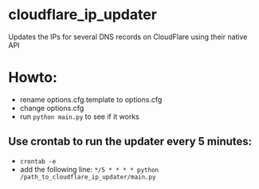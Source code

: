# cloudflare_ip_updater

Updates the IPs for several DNS records on CloudFlare using their native API

# Howto:
* rename options.cfg.template to options.cfg
* change options.cfg
* run ``python main.py`` to see if it works

## Use crontab to run the updater every 5 minutes:
* ``crontab -e``
* add the following line: ``*/5 * * * * python /path_to_cloudflare_ip_updater/main.py``

